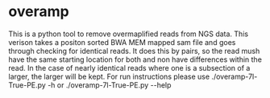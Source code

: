 # overamp

This is a python tool to remove overmaplified reads from NGS data. This verison takes a positon sorted BWA MEM mapped sam file and goes through checking for identical reads. It does this by pairs, so the read mush have the same starting location for both and non have differences within the read. In the case of nearly identical reads where one is a subsection of a larger, the larger will be kept. For run instructions please use ./overamp-7l-True-PE.py -h or ./overamp-7l-True-PE.py --help
